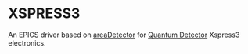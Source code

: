 # XSPRESS3
An EPICS driver based on [areaDetector](https://github.com/areaDetector) for [Quantum Detector](http://www.quantumdetectors.com) Xspress3 electronics.

